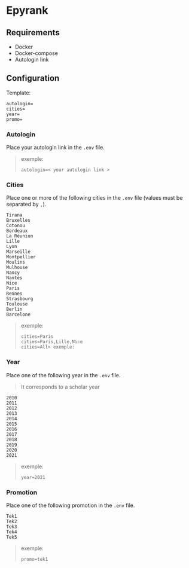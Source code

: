 # Epyrank

## Requirements

- Docker
- Docker-compose
- Autologin link

## Configuration

Template:
```text
autologin=
cities=
year=
promo=
```


### Autologin

Place your autologin link in the `.env` file.

> exemple:
> ```text
> autologin=< your autologin link >
> ```


### Cities

Place one or more of the following cities in the `.env` file (values must be separated by `,`). 

```text
Tirana
Bruxelles
Cotonou
Bordeaux
La Réunion
Lille
Lyon
Marseille
Montpellier
Moulins
Mulhouse
Nancy
Nantes
Nice
Paris
Rennes
Strasbourg
Toulouse
Berlin
Barcelone
```

> exemple:
> ```text
> cities=Paris
> cities=Paris,Lille,Nice
> cities=All> exemple:
> ```

### Year

Place one of the following year in the `.env` file. 

> It corresponds to a scholar year

```text
2010
2011
2012
2013
2014
2015
2016
2017
2018
2019
2020
2021
```

> exemple:
> ```text
> year=2021
> ```

### Promotion

Place one of the following promotion in the `.env` file. 

```text
Tek1
Tek2
Tek3
Tek4
Tek5
```

> exemple:
> ```text
> promo=tek1
>```
